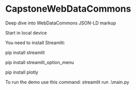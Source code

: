 # CapstoneWebDataCommons
Deep dive into WebDataCommons JSON-LD markup

Start in local device

You need to install Streamlit:

pip install streamlit

pip install streamlit_option_menu

pip install plotly

To run the demo use this command:
streamlit run .\main.py
